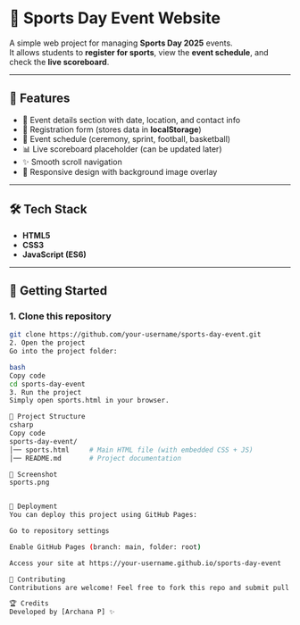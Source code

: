 # 🏅 Sports Day Event Website

A simple web project for managing **Sports Day 2025** events.  
It allows students to **register for sports**, view the **event schedule**, and check the **live scoreboard**.  

---

## 📌 Features
- 🎉 Event details section with date, location, and contact info  
- 📝 Registration form (stores data in **localStorage**)  
- 📅 Event schedule (ceremony, sprint, football, basketball)  
- 📊 Live scoreboard placeholder (can be updated later)  
- ✨ Smooth scroll navigation  
- 🎨 Responsive design with background image overlay  

---

## 🛠️ Tech Stack
- **HTML5**  
- **CSS3**  
- **JavaScript (ES6)**  

---

## 🚀 Getting Started

### 1. Clone this repository
```bash
git clone https://github.com/your-username/sports-day-event.git
2. Open the project
Go into the project folder:

bash
Copy code
cd sports-day-event
3. Run the project
Simply open sports.html in your browser.

📂 Project Structure
csharp
Copy code
sports-day-event/
│── sports.html     # Main HTML file (with embedded CSS + JS)
│── README.md       # Project documentation

📸 Screenshot
sports.png


📡 Deployment
You can deploy this project using GitHub Pages:

Go to repository settings

Enable GitHub Pages (branch: main, folder: root)

Access your site at https://your-username.github.io/sports-day-event

🤝 Contributing
Contributions are welcome! Feel free to fork this repo and submit pull requests.

🏆 Credits
Developed by [Archana P] ✨
